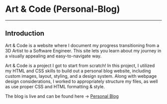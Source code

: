 # Art & Code (Personal-Blog)
-----

## Introduction

Art & Code is a website where I document my progress transitioning from a 3D Artist to a Software Engineer. This site lets you learn about my journey in a visually appealing and easy-to-navigate way.

Art & Code is a project I got to start from scratch! In this project, I utilized my HTML and CSS skills to build out a personal blog website, including custom images, layout, styling, and a design system. Along with webpage design considerations, I worked to appropriately structure my files, as well as use proper CSS and HTML formatting & style.

The blog is live and can be found here -> [Personal Blog](https://briansegs.github.io/personal-blog/)
